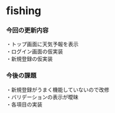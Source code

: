 # fishing  
### 今回の更新内容　  
・トップ画面に天気予報を表示  
・ログイン画面の仮実装  
・新規登録の仮実装  
### 今後の課題  
・新規登録がうまく機能していないので改修  
・バリデーションの表示が曖昧  
・各項目の実装  